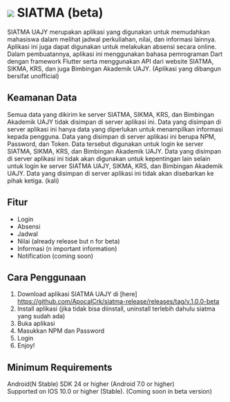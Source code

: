 
# ![](https://upload.wikimedia.org/wikipedia/id/thumb/d/df/UAJY_LOGOGRAM.svg/1200px-UAJY_LOGOGRAM.svg.png) SIATMA (beta)

SIATMA UAJY merupakan aplikasi yang digunakan untuk memudahkan mahasiswa dalam melihat jadwal perkuliahan, nilai, dan informasi lainnya. Aplikasi ini juga dapat digunakan untuk melakukan absensi secara online. Dalam pembuatannya, aplikasi ini menggunakan bahasa pemrograman Dart dengan framework Flutter serta menggunakan API dari website SIATMA, SIKMA, KRS, dan juga Bimbingan Akademik UAJY. (Aplikasi yang dibangun bersifat unofficial)

## Keamanan Data
Semua data yang dikirim ke server SIATMA, SIKMA, KRS, dan Bimbingan Akademik UAJY tidak disimpan di server aplikasi ini. Data yang disimpan di server aplikasi ini hanya data yang diperlukan untuk menampilkan informasi kepada pengguna. Data yang disimpan di server aplikasi ini berupa NPM, Password, dan Token. Data tersebut digunakan untuk login ke server SIATMA, SIKMA, KRS, dan Bimbingan Akademik UAJY. Data yang disimpan di server aplikasi ini tidak akan digunakan untuk kepentingan lain selain untuk login ke server SIATMA UAJY, SIKMA, KRS, dan Bimbingan Akademik UAJY. Data yang disimpan di server aplikasi ini tidak akan disebarkan ke pihak ketiga. (kali)

## Fitur

  * Login
  * Absensi
  * Jadwal
  * Nilai (already release but n for beta)
  * Informasi (n important information)
  * Notification (coming soon)

## Cara Penggunaan

  1. Download aplikasi SIATMA UAJY di [here] https://github.com/ApocalCrk/siatma-release/releases/tag/v.1.0.0-beta
  2. Install aplikasi (jika tidak bisa diinstall, uninstall terlebih dahulu siatma yang sudah ada)
  3. Buka aplikasi
  4. Masukkan NPM dan Password
  5. Login
  6. Enjoy!

## Minimum Requirements
Android(N Stable) SDK 24 or higher (Android 7.0 or higher)
<br>
Supported on IOS 10.0 or higher (Stable). (Coming soon in beta version)

